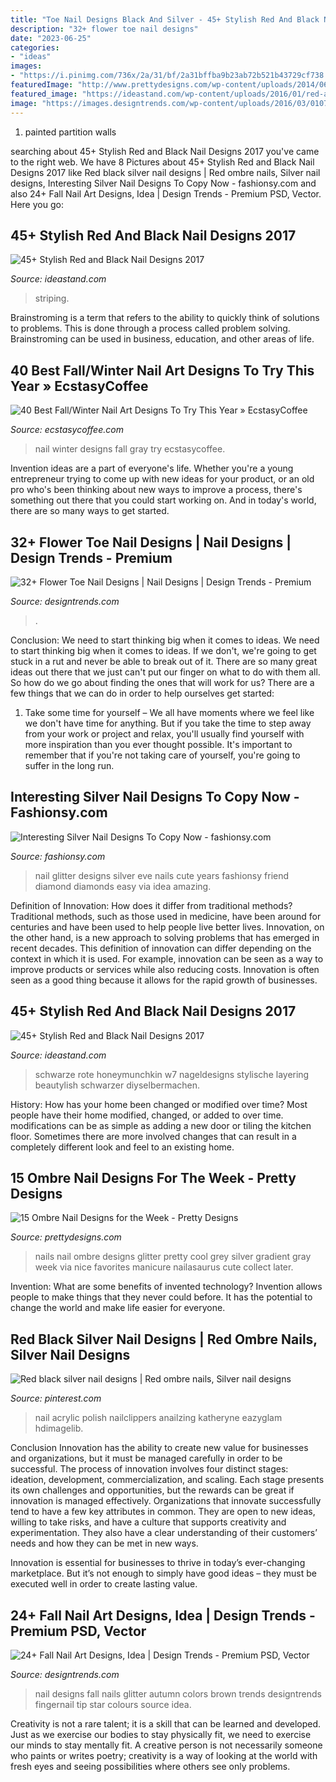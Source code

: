 ```yaml
---
title: "Toe Nail Designs Black And Silver - 45+ Stylish Red And Black Nail Designs 2017"
description: "32+ flower toe nail designs"
date: "2023-06-25"
categories:
- "ideas"
images:
- "https://i.pinimg.com/736x/2a/31/bf/2a31bffba9b23ab72b521b43729cf738.jpg"
featuredImage: "http://www.prettydesigns.com/wp-content/uploads/2014/06/Black-to-White-Nails.jpg"
featured_image: "https://ideastand.com/wp-content/uploads/2016/01/red-and-black-nail-designs/6-red-black-nail-designs.jpg"
image: "https://images.designtrends.com/wp-content/uploads/2016/03/01071605/Star-Fall-Nail-Designs.jpg"
---
```



1. painted partition walls

	

		
searching about 45+ Stylish Red and Black Nail Designs 2017 you've came to the right web. We have 8 Pictures about 45+ Stylish Red and Black Nail Designs 2017 like Red black silver nail designs | Red ombre nails, Silver nail designs, Interesting Silver Nail Designs To Copy Now - fashionsy.com and also 24+ Fall Nail Art Designs, Idea | Design Trends - Premium PSD, Vector. Here you go:
		
    
## 45+ Stylish Red And Black Nail Designs 2017

<img loading=lazy src="https://ideastand.com/wp-content/uploads/2016/01/red-and-black-nail-designs/38-red-black-nail-designs.jpg" onerror="this.onerror=null;this.src='https://tse1.mm.bing.net/th?id=OIP.6WY-h75evYMHRraFlL4CEwHaLH&amp;pid=15.1';" alt="45+ Stylish Red and Black Nail Designs 2017">

_Source: ideastand.com_

>striping. 

	

Brainstroming is a term that refers to the ability to quickly think of solutions to problems. This is done through a process called problem solving. Brainstroming can be used in business, education, and other areas of life.

    
## 40 Best Fall/Winter Nail Art Designs To Try This Year » EcstasyCoffee

<img loading=lazy src="https://i1.wp.com/www.ecstasycoffee.com/wp-content/uploads/2016/10/Red-violet-and-gray-gradient-winter-nail-art-design..jpg" onerror="this.onerror=null;this.src='https://tse4.mm.bing.net/th?id=OIP.xt5H-hFvH6wqgkXI4tq-jQHaHj&amp;pid=15.1';" alt="40 Best Fall/Winter Nail Art Designs To Try This Year » EcstasyCoffee">

_Source: ecstasycoffee.com_

>nail winter designs fall gray try ecstasycoffee. 

	

Invention ideas are a part of everyone's life. Whether you're a young entrepreneur trying to come up with new ideas for your product, or an old pro who's been thinking about new ways to improve a process, there's something out there that you could start working on. And in today's world, there are so many ways to get started.

    
## 32+ Flower Toe Nail Designs | Nail Designs | Design Trends - Premium

<img loading=lazy src="https://images.designtrends.com/wp-content/uploads/2015/10/06090715/Pretty-Flower-Toe-Nail-Design.jpg" onerror="this.onerror=null;this.src='https://tse1.mm.bing.net/th?id=OIP.pfabrQLXFkCvf2wOtrBI8QHaJ3&amp;pid=15.1';" alt="32+ Flower Toe Nail Designs | Nail Designs | Design Trends - Premium">

_Source: designtrends.com_

>. 

	

Conclusion: We need to start thinking big when it comes to ideas.
We need to start thinking big when it comes to ideas. If we don't, we're going to get stuck in a rut and never be able to break out of it. There are so many great ideas out there that we just can't put our finger on what to do with them all. So how do we go about finding the ones that will work for us? There are a few things that we can do in order to help ourselves get started: 
1) Take some time for yourself – We all have moments where we feel like we don't have time for anything. But if you take the time to step away from your work or project and relax, you'll usually find yourself with more inspiration than you ever thought possible. It's important to remember that if you're not taking care of yourself, you're going to suffer in the long run.

    
## Interesting Silver Nail Designs To Copy Now - Fashionsy.com

<img loading=lazy src="http://fashionsy.com/wp-content/uploads/2014/12/general-charming-bling-bling-silver-glitter-nail-art-design-idea-combined-with-black-nail-with-silver-heart-motif-idea-amazing-nail-art2.jpg" onerror="this.onerror=null;this.src='https://tse1.mm.bing.net/th?id=OIP.CAeC3RjaxduQLgYS-pgZoQHaFj&amp;pid=15.1';" alt="Interesting Silver Nail Designs To Copy Now - fashionsy.com">

_Source: fashionsy.com_

>nail glitter designs silver eve nails cute years fashionsy friend diamond diamonds easy via idea amazing. 

	

Definition of Innovation: How does it differ from traditional methods?
Traditional methods, such as those used in medicine, have been around for centuries and have been used to help people live better lives. Innovation, on the other hand, is a new approach to solving problems that has emerged in recent decades. This definition of innovation can differ depending on the context in which it is used. For example, innovation can be seen as a way to improve products or services while also reducing costs. Innovation is often seen as a good thing because it allows for the rapid growth of businesses.

    
## 45+ Stylish Red And Black Nail Designs 2017

<img loading=lazy src="https://ideastand.com/wp-content/uploads/2016/01/red-and-black-nail-designs/6-red-black-nail-designs.jpg" onerror="this.onerror=null;this.src='https://tse1.mm.bing.net/th?id=OIP.vc6Yk8fp2mGA3Bh076dHhAHaLH&amp;pid=15.1';" alt="45+ Stylish Red and Black Nail Designs 2017">

_Source: ideastand.com_

>schwarze rote honeymunchkin w7 nageldesigns stylische layering beautylish schwarzer diyselbermachen. 

	

History: How has your home been changed or modified over time?
Most people have their home modified, changed, or added to over time. modifications can be as simple as adding a new door or tiling the kitchen floor. Sometimes there are more involved changes that can result in a completely different look and feel to an existing home.

    
## 15 Ombre Nail Designs For The Week - Pretty Designs

<img loading=lazy src="http://www.prettydesigns.com/wp-content/uploads/2014/06/Black-to-White-Nails.jpg" onerror="this.onerror=null;this.src='https://tse2.mm.bing.net/th?id=OIP.CidL_ZIMLeZ6BxJqMjZ-FQHaHa&amp;pid=15.1';" alt="15 Ombre Nail Designs for the Week - Pretty Designs">

_Source: prettydesigns.com_

>nails nail ombre designs glitter pretty cool grey silver gradient gray week via nice favorites manicure nailasaurus cute collect later. 

	

Invention: What are some benefits of invented technology?
Invention allows people to make things that they never could before. It has the potential to change the world and make life easier for everyone.

    
## Red Black Silver Nail Designs | Red Ombre Nails, Silver Nail Designs

<img loading=lazy src="https://i.pinimg.com/736x/2a/31/bf/2a31bffba9b23ab72b521b43729cf738.jpg" onerror="this.onerror=null;this.src='https://tse4.mm.bing.net/th?id=OIP.d93OonJh-CeEdN27lxG5TAAAAA&amp;pid=15.1';" alt="Red black silver nail designs | Red ombre nails, Silver nail designs">

_Source: pinterest.com_

>nail acrylic polish nailclippers anailzing katheryne eazyglam hdimagelib. 

	

Conclusion
Innovation has the ability to create new value for businesses and organizations, but it must be managed carefully in order to be successful. The process of innovation involves four distinct stages: ideation, development, commercialization, and scaling. Each stage presents its own challenges and opportunities, but the rewards can be great if innovation is managed effectively.
Organizations that innovate successfully tend to have a few key attributes in common. They are open to new ideas, willing to take risks, and have a culture that supports creativity and experimentation. They also have a clear understanding of their customers’ needs and how they can be met in new ways.

 Innovation is essential for businesses to thrive in today’s ever-changing marketplace. But it’s not enough to simply have good ideas – they must be executed well in order to create lasting value.

    
## 24+ Fall Nail Art Designs, Idea | Design Trends - Premium PSD, Vector

<img loading=lazy src="https://images.designtrends.com/wp-content/uploads/2016/03/01071605/Star-Fall-Nail-Designs.jpg" onerror="this.onerror=null;this.src='https://tse3.mm.bing.net/th?id=OIP.lP9ZCubUovyRUBrg3v_iIQHaHa&amp;pid=15.1';" alt="24+ Fall Nail Art Designs, Idea | Design Trends - Premium PSD, Vector">

_Source: designtrends.com_

>nail designs fall nails glitter autumn colors brown trends designtrends fingernail tip star colours source idea. 

	

Creativity is not a rare talent; it is a skill that can be learned and developed. Just as we exercise our bodies to stay physically fit, we need to exercise our minds to stay mentally fit. A creative person is not necessarily someone who paints or writes poetry; creativity is a way of looking at the world with fresh eyes and seeing possibilities where others see only problems.


